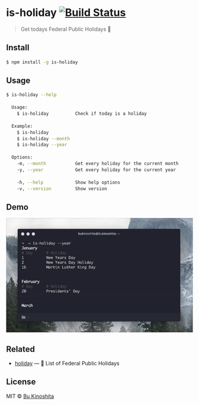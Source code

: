 # is-holiday [![Build Status](https://travis-ci.org/bukinoshita/is-holiday.svg?branch=master)](https://travis-ci.org/bukinoshita/is-holiday)

> Get todays Federal Public Holidays :confetti_ball:


## Install

```bash
$ npm install -g is-holiday
```


## Usage

```bash
$ is-holiday --help

  Usage:
    $ is-holiday          Check if today is a holiday

  Example:
    $ is-holiday
    $ is-holiday --month
    $ is-holiday --year

  Options:
    -m, --month           Get every holiday for the current month
    -y, --year            Get every holiday for the current year

    -h, --help            Show help options
    -v, --version         Show version
```


## Demo

<img src="demo.gif"/>


## Related

- [holiday](https://github.com/bukinoshita/holiday) — :calendar: List of Federal Public Holidays


## License

MIT © [Bu Kinoshita](https://bukinoshita.io)
